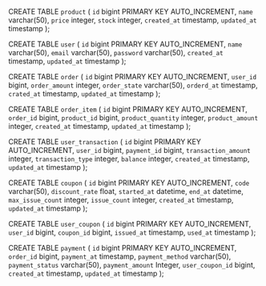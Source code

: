 CREATE TABLE `product` (
`id` bigint PRIMARY KEY AUTO_INCREMENT,
`name` varchar(50),
`price` integer,
`stock` integer,
`created_at` timestamp,
`updated_at` timestamp
);

CREATE TABLE `user` (
`id` bigint PRIMARY KEY AUTO_INCREMENT,
`name` varchar(50),
`email` varchar(50),
`password` varchar(50),
`created_at` timestamp,
`updated_at` timestamp
);

CREATE TABLE `order` (
`id` bigint PRIMARY KEY AUTO_INCREMENT,
`user_id` bigint,
`order_amount` integer,
`order_state` varchar(50),
`orderd_at` timestamp,
`crated_at` timestamp,
`updated_at` timestamp
);

CREATE TABLE `order_item` (
`id` bigint PRIMARY KEY AUTO_INCREMENT,
`order_id` bigint,
`product_id` bigint,
`product_quantity` integer,
`product_amount` integer,
`created_at` timestamp,
`updated_at` timestamp
);

CREATE TABLE `user_transaction` (
`id` bigint PRIMARY KEY AUTO_INCREMENT,
`user_id` bigint,
`payment_id` bigint,
`transaction_amount` integer,
`transaction_type` integer,
`balance` integer,
`created_at` timestamp,
`updated_at` timestamp
);

CREATE TABLE `coupon` (
`id` bigint PRIMARY KEY AUTO_INCREMENT,
`code` varchar(50),
`discount_rate` float,
`started_at` datetime,
`end_at` datetime,
`max_issue_count` integer,
`issue_count` integer,
`created_at` timestamp,
`updated_at` timestamp
);

CREATE TABLE `user_coupon` (
`id` bigint PRIMARY KEY AUTO_INCREMENT,
`user_id` bigint,
`coupon_id` bigint,
`issued_at` timestamp,
`used_at` timestamp
);

CREATE TABLE `payment` (
`id` bigint PRIMARY KEY AUTO_INCREMENT,
`order_id` bigint,
`payment_at` timestamp,
`payment_method` varchar(50),
`payment_status` varchar(50),
`payment_amount` Integer,
`user_coupon_id` bigint,
`created_at` timestamp,
`updated_at` timestamp
);

